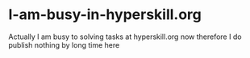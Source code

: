 # I-am-busy-in-hyperskill.org
Actually I am busy to solving tasks at hyperskill.org now therefore I do publish nothing by long time here
